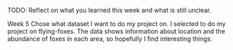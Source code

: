 TODO: Reflect on what you learned this week and what is still unclear.

Week 5
Chose what dataset I want to do my project on. I selected to do my project on flying-foxes. The data shows information about location and the abundance of foxes in each area, so hopefully I find interesting things.
